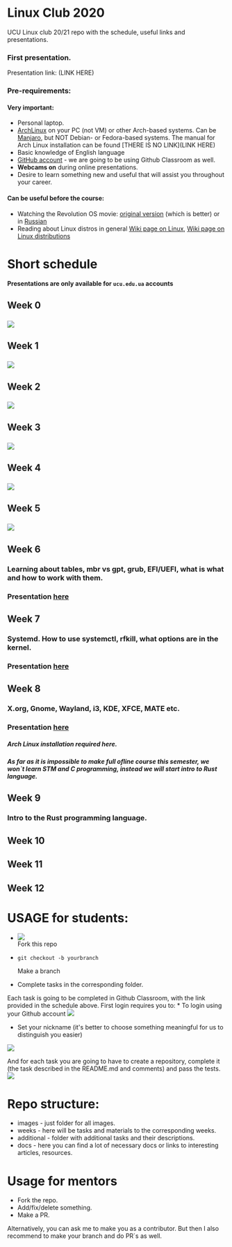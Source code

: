 # Linux Club 2020
UCU Linux club 20/21 repo with the schedule, useful links and presentations.

### First presentation.
Presentation link: (LINK HERE)

### Pre-requirements:
#### Very important:
- Personal laptop.
- [ArchLinux](https://www.archlinux.org/) on your PC (not VM) or other Arch-based systems. 
Can be [Manjaro](https://manjaro.org/downloads/official/gnome/), but NOT Debian- or Fedora-based systems. 
The manual for Arch Linux installation can be found [THERE IS NO LINK](LINK HERE)
- Basic knowledge of English language
- [GitHub account](https://github.com/) - we are going to be using Github Classroom as well.
- **Webcams on** during online presentations.
- Desire to learn something new and useful that will assist you throughout your career.

#### Can be useful before the course:

- Watching the Revolution OS movie: [original version](https://www.youtube.com/watch?v=4vW62KqKJ5A) (which is better) or in [Russian](https://www.youtube.com/watch?v=n1F_MfLRlX0)
- Reading about Linux distros in general [Wiki page on Linux](https://en.wikipedia.org/wiki/Linux), [Wiki page on Linux distributions](https://en.wikipedia.org/wiki/Linux_distribution)

# Short schedule
**Presentations are only available for `ucu.edu.ua` accounts**
## Week 0
### [![](images/week0.png)](https://docs.google.com/presentation/d/1EbZjD7uIL3l39Jzz0QT-iJm46EA35rHrbKP2FhfYaxk/edit?usp=sharing)


## Week 1
### [![](images/week1.png)](https://docs.google.com/presentation/d/1Nkb3wOmKYSy03kwFEmKTIlg73rc286YW5q-caod5j5k/edit?usp=sharing)

## Week 2
### [![](images/week2.png)](https://docs.google.com/presentation/d/1FFq8y8JiED1F6LDFileied_j3WszPPxdANb-rxlKa8w/edit?usp=sharing)

## Week 3
### [![](images/week3.png)](https://docs.google.com/presentation/d/1yj23xudPqUavx9zbKJduQhicnYMuJiY3ge0oDYqkhvY/edit?usp=sharing)

## Week 4
### [![](images/week4.png)]()

## Week 5
### [![](images/week5.png)](https://docs.google.com/presentation/d/15qRp3w_Nbrq8cfmLrsA_NDBAr9qB3ixAQuPp5Ghfyzg/edit?usp=sharing)

## Week 6
### Learning about tables, mbr vs gpt, grub, EFI/UEFI, what is what and how to work with them.
### Presentation [here]()

## Week 7
### Systemd. How to use systemctl, rfkill, what options are in the kernel.
### Presentation [here]()

## Week 8
### X.org, Gnome, Wayland, **i3**, KDE, XFCE, MATE etc.
### Presentation [here]()

##### Arch Linux installation required here.

##### As far as it is impossible to make full ofline course this semester, we won\`t learn STM and C programming, instead we will start intro to Rust language.

## Week 9
### Intro to the Rust programming language.

## Week 10
### 

## Week 11
### 

## Week 12
### 

# USAGE for students:

- ![](images/fork.png)  
    Fork this repo
    
- ```git checkout -b yourbranch```
    
    Make a branch
    
- Complete tasks in the corresponding folder.

Each task is going to be completed in Github Classroom, with the link provided in the schedule above. First login requires you to:
	* To login using your Github account 
	![](images/classroom1.png)
	
* Set your nickname 
(it's better to choose something meaningful for us to distinguish you easier) 
	
![](images/classroom2.png)

And for each task you are going to have to create a repository, 
complete it (the task described in the README.md and comments) and pass the tests. 
![](images/classroom3.png)

# Repo structure:

- images - just folder for all images.
- weeks - here will be tasks and materials to the corresponding weeks.
- additional - folder with additional tasks and their descriptions. 
- docs - here you can find a lot of necessary docs or links to interesting articles, resources.

# Usage for mentors
- Fork the repo.
- Add/fix/delete something.
- Make a PR.

Alternatively, you can ask me to make you as a contributor. But then I also recommend to make your branch and do PR\`s as well.
